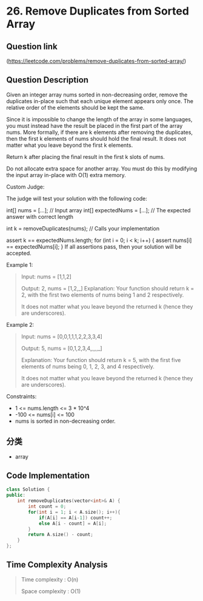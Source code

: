 # 26. Remove Duplicates from Sorted Array

## Question link
(https://leetcode.com/problems/remove-duplicates-from-sorted-array/)

## Question Description
Given an integer array nums sorted in non-decreasing order, remove the duplicates in-place such that each unique element appears only once. The relative order of the elements should be kept the same.

Since it is impossible to change the length of the array in some languages, you must instead have the result be placed in the first part of the array nums. More formally, if there are k elements after removing the duplicates, then the first k elements of nums should hold the final result. It does not matter what you leave beyond the first k elements.

Return k after placing the final result in the first k slots of nums.

Do not allocate extra space for another array. You must do this by modifying the input array in-place with O(1) extra memory.

Custom Judge:

The judge will test your solution with the following code:

int[] nums = [...]; // Input array
int[] expectedNums = [...]; // The expected answer with correct length

int k = removeDuplicates(nums); // Calls your implementation

assert k == expectedNums.length;
for (int i = 0; i < k; i++) {
    assert nums[i] == expectedNums[i];
}
If all assertions pass, then your solution will be accepted.

Example 1:

> Input: nums = [1,1,2]
>
> Output: 2, nums = [1,2,_]
> Explanation: Your function should return k = 2, with the first two elements of nums being 1 and 2 respectively.
>
> It does not matter what you leave beyond the returned k (hence they are underscores).

Example 2:

> Input: nums = [0,0,1,1,1,2,2,3,3,4]
>
> Output: 5, nums = [0,1,2,3,4,_,_,_,_,_]
> 
> Explanation: Your function should return k = 5, with the first five elements of nums being 0, 1, 2, 3, and 4 respectively.
>
> It does not matter what you leave beyond the returned k (hence they are underscores).
 

Constraints:

- 1 <= nums.length <= 3 * 10^4
- -100 <= nums[i] <= 100
- nums is sorted in non-decreasing order.

## 分类
- array


## Code Implementation
```c++
class Solution {
public:
    int removeDuplicates(vector<int>& A) {
        int count = 0;
        for(int i = 1; i < A.size(); i++){
            if(A[i] == A[i-1]) count++;
            else A[i - count] = A[i];
        }
        return A.size() - count;
    }
};
```

## Time Complexity Analysis
> Time complexity  : O(n)
>
> Space complexity : O(1)